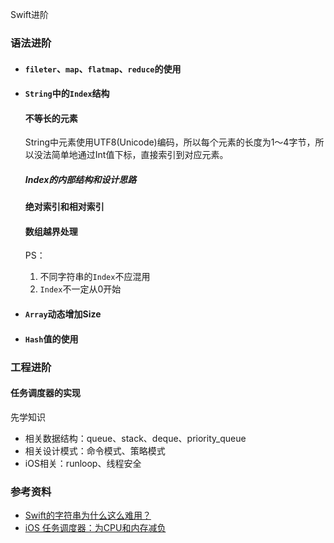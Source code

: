 Swift进阶

### 语法进阶

* #### `fileter`、`map`、`flatmap`、`reduce`的使用

* #### `String`中的`Index`结构

  #### 不等长的元素

  String中元素使用UTF8(Unicode)编码，所以每个元素的长度为1～4字节，所以没法简单地通过Int值下标，直接索引到对应元素。

  ##### Index的内部结构和设计思路

  #### 绝对索引和相对索引

  #### 数组越界处理

  PS：

  1. 不同字符串的`Index`不应混用
  2. `Index`不一定从0开始

* #### `Array`动态增加Size

* #### `Hash`值的使用

### 工程进阶

#### 任务调度器的实现

先学知识

* 相关数据结构：queue、stack、deque、priority_queue
* 相关设计模式：命令模式、策略模式
* iOS相关：runloop、线程安全

### 参考资料

- [Swift的字符串为什么这么难用？](https://kemchenj.github.io/2019-10-07/)
- [iOS 任务调度器：为CPU和内存减负](https://mp.weixin.qq.com/s/3LaZYNoqy_UawY81PyT9pQ)



